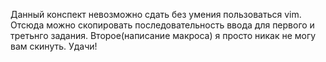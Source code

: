 Данный конспект невозможно сдать без умения пользоваться vim. Отсюда можно скопировать последовательность ввода
для первого и третьнго задания. Второе(написание макроса) я просто никак 
не могу вам скинуть.
Удачи!
